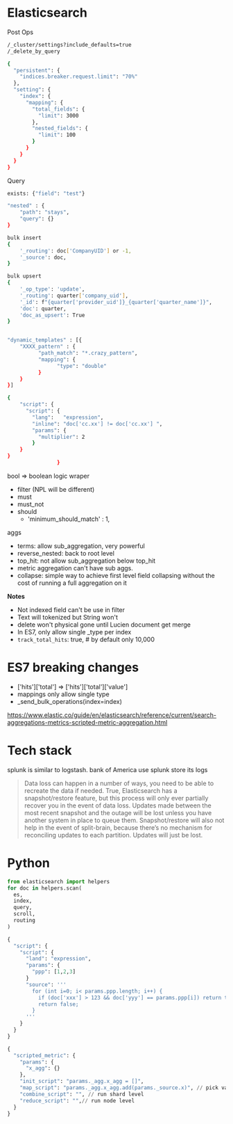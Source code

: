 # Elasticsearch
Post Ops
```bash
/_cluster/settings?include_defaults=true
/_delete_by_query

{
  "persistent": {
    "indices.breaker.request.limit": "70%"
  },
  "setting": {
    "index": {
      "mapping": {
        "total_fields": {
          "limit": 3000
        },
        "nested_fields": {
          "limit": 100
        }
      }
    }
  }
}
```
Query
```bash
exists: {"field": "test"}

"nested" : {
    "path": "stays",
    "query": {}
}

bulk insert
{
    '_routing': doc['CompanyUID'] or -1,
    '_source': doc,
}

bulk upsert
{
    '_op_type': 'update',
    '_routing': quarter['company_uid'],
    '_id': f"{quarter['provider_uid']}_{quarter['quarter_name']}",
    'doc': quarter,
    'doc_as_upsert': True
}


"dynamic_templates" : [{
    "XXXX_pattern" : {
          "path_match": "*.crazy_pattern",
          "mapping": {
                "type": "double"
          }
    }
}]

{
	"script": {
      "script": {
        "lang":   "expression",
        "inline": "doc['cc.xx'] != doc['cc.xx'] ",
        "params": {
          "multiplier": 2
        }
    }
}
				}


```

bool => boolean logic wraper
- filter (NPL will be different)
- must
- must_not
- should
  - 'minimum_should_match' : 1,

aggs
- terms: allow sub_aggregation, very powerful
- reverse_nested: back to root level
- top_hit: not allow sub_aggregation below top_hit
- metric aggregation can't have sub aggs.
- collapse: simple way to achieve first level field collapsing without the cost of running a full aggregation on it

**Notes**
- Not indexed field can't be use in filter
- Text will tokenized but String won't
- delete won't physical gone until Lucien document get merge
- In ES7, only allow single _type per index
- `track_total_hits`: true, # by default only 10,000

# ES7 breaking changes

- ['hits']['total'] => ['hits']['total']['value']
- mappings only allow single type
- _send_bulk_operations(index=index)

https://www.elastic.co/guide/en/elasticsearch/reference/current/search-aggregations-metrics-scripted-metric-aggregation.html

# Tech stack

splunk is similar to logstash. bank of America use splunk store its logs

> Data loss can happen in a number of ways, you need to be able to recreate the data if needed. True, Elasticsearch has a snapshot/restore feature, but this process will only ever partially recover you in the event of data loss. Updates made between the most recent snapshot and the outage will be lost unless you have another system in place to queue them. Snapshot/restore will also not help in the event of split-brain, because there’s no mechanism for reconciling updates to each partition. Updates will just be lost.

# Python
```py
from elasticsearch import helpers
for doc in helpers.scan(
  es,
  index,
  query,
  scroll,
  routing
)

{
  "script": {
    "script": {
      "land": "expression",
      "params": {
        "ppp": [1,2,3]
      }
      "source": '''
        for (int i=0; i< params.ppp.length; i++) {
          if (doc['xxx'] > 123 && doc['yyy'] == params.ppp[i]) return true;
          return false;
        }
      '''
    }
  }
}

{
  "scripted_metric": {
    "params": {
      "x_agg": {}
    },
    "init_script": "params._agg.x_agg = []",
    "map_script": "params._agg.x_agg.add(params._source.x)", // pick values
    "combine_script": "", // run shard level
    "reduce_script": "",// run node level
  }
}
```